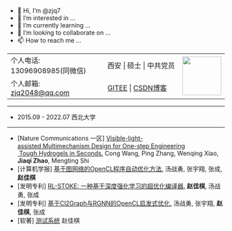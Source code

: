- 👋 Hi, I’m @zjq7
- 👀 I’m interested in ...
- 🌱 I’m currently learning ...
- 💞️ I’m looking to collaborate on ...
- 📫 How to reach me ...

<!---
zjq7/zjq7 is a ✨ special ✨ repository because its `README.md` (this file) appears on your GitHub profile.
You can click the Preview link to take a look at your changes.
--->

<table width="680px">
    <tr>
      <td width="300px">个人电话: 13096908985(同微信)</td>
      <td width="300px">西安 | 硕士 | 中共党员</td>
      <td rowspan="3" align="right">
        <img width="90px" src="https://img-blog.csdnimg.cn/20210309194417590.jpg">
      </td>
    </tr>
    <tr>
      <td>个人邮箱: <a href="mailto:zjq2048@qq.com"> zjq2048@qq.com </a></td>
      <td><a ><a href="https://gitee.com/nwu_zjq/dashboard/projects">GITEE</a> | <a href="https://blog.csdn.net/qq_32460819?type=blog">CSDN博客</a</td>
    </tr>
</table>



****

- 2015.09 - 2022.07  西北大学
****
- [Nature Communications 一区] [Visible-light-assisted Multimechanism Design for One-step Engineering  
   Tough Hydrogels in Seconds.](https://www.nature.com/articles/s41467-020-18145-w) Cong Wang, Ping Zhang, Wenqing Xiao, **Jiaqi Zhao**, Mengting Shi  
- [计算机学报] [基于图网络的OpenCL程序自动优化方法.]() 汤战勇, 张宇翔, 张成, **赵佳棋**  
- [发明专利] [RL-STOKE: 一种基于深度强化学习的超优化编译器.]() **赵佳棋**, 汤战勇, 张成  
- [发明专利] [基于Cl2Graph与RGNN的OpenCL启发式优化.]() 汤战勇, 张宇翔, **赵佳棋**, 张成 
- [软著] [测试系统]() 赵佳棋
